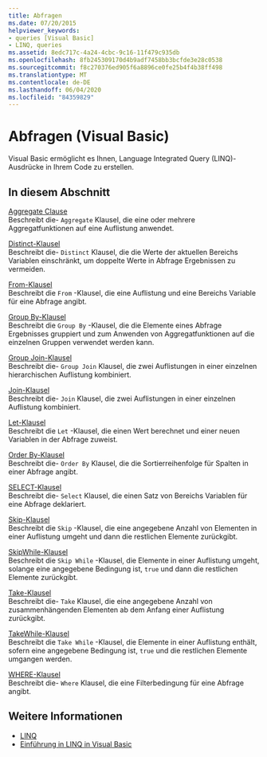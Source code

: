 ```yaml
---
title: Abfragen
ms.date: 07/20/2015
helpviewer_keywords:
- queries [Visual Basic]
- LINQ, queries
ms.assetid: 8edc717c-4a24-4cbc-9c16-11f479c935db
ms.openlocfilehash: 8fb245309170d4b9adf7458bb3bcfde3e28c0538
ms.sourcegitcommit: f8c270376ed905f6a8896ce0fe25b4f4b38ff498
ms.translationtype: MT
ms.contentlocale: de-DE
ms.lasthandoff: 06/04/2020
ms.locfileid: "84359829"
---
```

# <a name="queries-visual-basic"></a>Abfragen (Visual Basic)
Visual Basic ermöglicht es Ihnen, Language Integrated Query (LINQ)-Ausdrücke in Ihrem Code zu erstellen.  
  
## <a name="in-this-section"></a>In diesem Abschnitt  
 [Aggregate Clause](aggregate-clause.md)  
 Beschreibt die- `Aggregate` Klausel, die eine oder mehrere Aggregatfunktionen auf eine Auflistung anwendet.  
  
 [Distinct-Klausel](distinct-clause.md)  
 Beschreibt die- `Distinct` Klausel, die die Werte der aktuellen Bereichs Variablen einschränkt, um doppelte Werte in Abfrage Ergebnissen zu vermeiden.  
  
 [From-Klausel](from-clause.md)  
 Beschreibt die `From` -Klausel, die eine Auflistung und eine Bereichs Variable für eine Abfrage angibt.  
  
 [Group By-Klausel](group-by-clause.md)  
 Beschreibt die `Group By` -Klausel, die die Elemente eines Abfrage Ergebnisses gruppiert und zum Anwenden von Aggregatfunktionen auf die einzelnen Gruppen verwendet werden kann.  
  
 [Group Join-Klausel](group-join-clause.md)  
 Beschreibt die- `Group Join` Klausel, die zwei Auflistungen in einer einzelnen hierarchischen Auflistung kombiniert.  
  
 [Join-Klausel](join-clause.md)  
 Beschreibt die- `Join` Klausel, die zwei Auflistungen in einer einzelnen Auflistung kombiniert.  
  
 [Let-Klausel](let-clause.md)  
 Beschreibt die `Let` -Klausel, die einen Wert berechnet und einer neuen Variablen in der Abfrage zuweist.  
  
 [Order By-Klausel](order-by-clause.md)  
 Beschreibt die- `Order By` Klausel, die die Sortierreihenfolge für Spalten in einer Abfrage angibt.  
  
 [SELECT-Klausel](select-clause.md)  
 Beschreibt die- `Select` Klausel, die einen Satz von Bereichs Variablen für eine Abfrage deklariert.  
  
 [Skip-Klausel](skip-clause.md)  
 Beschreibt die `Skip` -Klausel, die eine angegebene Anzahl von Elementen in einer Auflistung umgeht und dann die restlichen Elemente zurückgibt.  
  
 [SkipWhile-Klausel](skip-while-clause.md)  
 Beschreibt die `Skip While` -Klausel, die Elemente in einer Auflistung umgeht, solange eine angegebene Bedingung ist, `true` und dann die restlichen Elemente zurückgibt.  
  
 [Take-Klausel](take-clause.md)  
 Beschreibt die- `Take` Klausel, die eine angegebene Anzahl von zusammenhängenden Elementen ab dem Anfang einer Auflistung zurückgibt.  
  
 [TakeWhile-Klausel](take-while-clause.md)  
 Beschreibt die `Take While` -Klausel, die Elemente in einer Auflistung enthält, sofern eine angegebene Bedingung ist, `true` und die restlichen Elemente umgangen werden.  
  
 [WHERE-Klausel](where-clause.md)  
 Beschreibt die- `Where` Klausel, die eine Filterbedingung für eine Abfrage angibt.  
  
## <a name="see-also"></a>Weitere Informationen

- [LINQ](../../programming-guide/language-features/linq/index.md)
- [Einführung in LINQ in Visual Basic](../../programming-guide/language-features/linq/introduction-to-linq.md)
